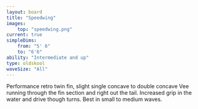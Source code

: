 ```yaml
---
layout: board
title: "Speedwing"
images:
    top: "speedwing.png"
current: true
simpleDims:
    from: "5' 6"
    to: "6'6"
ability: "Intermediate and up"
type: oldskool
waveSize: "All"
---
```

Performance retro twin fin, slight single concave to double concave Vee running through the fin section and right out the tail. Increased grip in the water and drive though turns. Best in small to medium waves.

